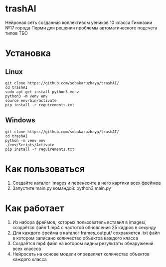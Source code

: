 # trashAI
Нейроная сеть созданная коллективом уеников 10 класса Гимназии №17 города Перми для решения проблемы автоматического подсчета типов ТБО

# Установка
## Linux
```
git clone https://github.com/sobakaruzhaya/trashAI/
cd trashAI
sudo apt-get install python3-venv
python3 -m venv env
source env/bin/activate
pip install -r requirements.txt
```
## Windows
```
git clone https://github.com/sobakaruzhaya/trashAI/
cd trashAI
python -m venv env
./env/Scripts/Activate 
pip install -r requirements.txt
```

# Как пользоваться
1. Создайте каталог images и перенесите в него картики всех фреймов
2. Запустите main.py командой: python3 main.py

# Как работает
1. Из набора фреймов, которых пользователь вставил в images/, создаётся файл 1.mp4 с частотой обновления 25 кадров в секунду
2. Для каждого фрейма в каталог frames_output/ сохраняется .txt файл в котором записано количество объектов каждого класса
3. Создаётся mp4 файл на котором видны результаты обнаружений всех классов 
4. Нейросеть на основе модели определяет количество объектов каждого класса 
